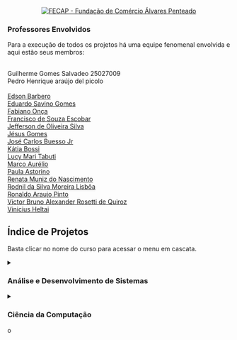 <p align="center">
<a href= "https://www.fecap.br/"><img src="https://encrypted-tbn0.gstatic.com/images?q=tbn:ANd9GcRhZPrRa89Kma0ZZogxm0pi-tCn_TLKeHGVxywp-LXAFGR3B1DPouAJYHgKZGV0XTEf4AE&usqp=CAU" alt="FECAP - Fundação de Comércio Álvares Penteado" border="0"></a>
</p>



### Professores Envolvidos

Para a execução de todos os projetos há uma equipe fenomenal envolvida e aqui estão seus membros:

<br> Guilherme Gomes Salvadeo 25027009
<br> Pedro Henrique araújo del picolo 
<br> 
<br><a href="https://www.linkedin.com/in/edsonbarbero/" target="_blank" rel="noopener noreferrer"> Edson Barbero</a>
<br><a href="https://www.linkedin.com/in/eduardo-savino-gomes-77833a10/" target="_blank" rel="noopener noreferrer"> Eduardo Savino Gomes </a>
<br><a href="https://www.linkedin.com/in/fabiano-on%C3%A7a-3214a12/" target="_blank" rel="noopener noreferrer"> Fabiano Onça </a>
<br><a href="https://www.linkedin.com/in/francisco-escobar/" target="_blank" rel="noopener noreferrer"> Francisco de Souza Escobar </a>
<br><a href="https://www.linkedin.com/in/jefferson-o-silva/" target="_blank" rel="noopener noreferrer"> Jefferson de Oliveira Silva </a>
<br><a href="https://www.linkedin.com/in/j%C3%A9sus-gomes-83b769108/" target="_blank" rel="noopener noreferrer"> Jésus Gomes </a>
<br><a href="https://www.linkedin.com/in/jbuesso/" target="_blank" rel="noopener noreferrer"> José Carlos Buesso Jr </a>
<br><a href="https://www.linkedin.com/in/katia-bossi/" target="_blank" rel="noopener noreferrer"> Kátia Bossi </a>
<br><a href="https://www.linkedin.com/in/lucymari/" target="_blank" rel="noopener noreferrer"> Lucy Mari Tabuti</a>
<br><a href="" target="_blank" rel="noopener noreferrer"> Marco Aurélio </a>
<br><a href="https://www.linkedin.com/in/paula-astorino-432b5812a/" target="_blank" rel="noopener noreferrer"> Paula Astorino </a>
<br><a href="https://www.linkedin.com/in/remuniz/" target="_blank" rel="noopener noreferrer"> Renata Muniz do Nascimento </a>
<br><a href="https://www.linkedin.com/in/professorrodnil/" target="_blank" rel="noopener noreferrer"> Rodnil da Silva Moreira Lisbôa </a>
<br><a href="https://www.linkedin.com/in/ronaldo-araujo-pinto-3542811a/" target="_blank" rel="noopener noreferrer"> Ronaldo Araujo Pinto </a>
<br><a href="https://www.linkedin.com/in/victorbarq/" target="_blank" rel="noopener noreferrer"> Victor Bruno Alexander Rosetti de Quiroz </a>
<br><a href="https://www.linkedin.com/in/vheltai/" target="_blank" rel="noopener noreferrer"> Vinicius Heltai</a>

## Índice de Projetos
Basta clicar no nome do curso para acessar o menu em cascata.

<details>
<summary><h3>Análise e Desenvolvimento de Sistemas</h3></summary>
<details>
<summary><h3>Primeiro Semestre</h3></summary>
<a href="https://github.com/2022-1-NADS1">2022-1</a>
<br><a href="https://github.com/2023-1-NADS1">2023-1</a>
<br><a href="https://github.com/2023-2-NADS1">2023-2</a>
<br><a href="https://github.com/2024-1-NADS1">2024-1</a>
<br><a href="https://github.com/2024-2-NADS1">2024-2</a>
</details>
<details>
<summary><h3>Segundo Semestre</h3></summary>
<a href="https://github.com/2022-2-NADS2">2022-2</a>
<br><a href="https://github.com/2023-2-NADS2">2023-2</a>
<br><a href="https://github.com/2024-1-NADS2">2024-1</a>
<br><a href="https://github.com/2024-2-NADS2">2024-2</a>
</details>
<details>
<summary><h3>Terceiro Semestre</h3></summary>
<a href="https://github.com/2022-1-NADS3">2022-1</a>
<br><a href="https://github.com/2023-1-NADS3">2023-1</a>
<br><a href="https://github.com/2024-1-NADS3">2024-1</a>
<br><a href="https://github.com/2024-2-NADS3">2024-2</a>
</details>
<details>
<summary><h3>Quarto Semestre</h3></summary>
<a href="https://github.com/2022-2-NADS4">2022-2</a>
<br><a href="https://github.com/2023-2-NADS4">2023-2</a>
<br><a href="https://github.com/2024-2-NADS4">2024-2</a>
</details>
</details>

<details>
<summary><h3>Ciência da Computação</h3></summary>
<details>
<summary><h3>Primeiro Semestre</h3></summary>
<a href="https://github.com/2023-1-MCC1">2023-1</a>
<br><a href="https://github.com/2023-2-MCC1">2023-2</a>
<br><a href="https://github.com/2024-1-MCC1">2024-1</a>
<br><a href="https://github.com/2024-1-NCC1">2024-1 (Noturno)</a>
<br><a href="https://github.com/2024-2-MCC1">2024-2</a>
</details>
<details>
<summary><h3>Segundo Semestre</h3></summary>
<a href="https://github.com/2023-1-MCC2">2023-1</a>
<br><a href="https://github.com/2023-2-MCC2">2023-2</a>
<br><a href="https://github.com/2024-1-MCC2">2024-1</a>
<br><a href="https://github.com/2024-2-MCC2">2024-2</a>
<br><a href="https://github.com/2024-2-NCC2">2024-2 (Noturno)</a>
</details>
<details>
<summary><h3>Terceiro Semestre</h3></summary>
<a href="https://github.com/2024-1-NCC3">2024-1</a>
<br><a href="https://github.com/2024-2-NCC3">2024-2</a>
</details>
<details>
<summary><h3>Quarto Semestre</h3></summary>
<a href="https://github.com/2024-2-NCC4">2024-2</a>
</details>
</details>
o
